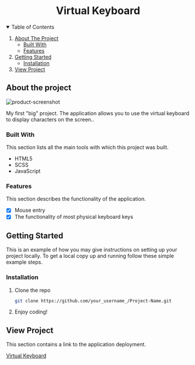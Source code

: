 <h1 align="center">Virtual Keyboard</h1>

<details open="open">
  <summary>Table of Contents</summary>
  <ol>
    <li>
      <a href="#about-the-project">About The Project</a>
      <ul>
        <li><a href="#built-with">Built With</a></li>
        <li><a href="#features">Features</a></li>
      </ul>
    </li>
    <li>
      <a href="#getting-started">Getting Started</a>
      <ul>
        <li><a href="#installation">Installation</a></li>
      </ul>
    </li>
    <li>
      <a href="#view-project">View Project</a>
    </li>
  </ol>
</details>

## About the project

![product-screenshot](https://user-images.githubusercontent.com/95077794/230789353-7e08d0e6-f61a-41ca-9a46-f13f0230f88f.png)

My first "big" project. The application allows you to use the virtual keyboard to display characters on the screen..

### Built With

This section lists all the main tools with which this project was built.

- HTML5
- SCSS
- JavaScript

### Features

This section describes the functionality of the application.

- [x] Mouse entry
- [x] The functionality of most physical keyboard keys

## Getting Started

This is an example of how you may give instructions on setting up your project locally. To get a local copy up and running follow these simple example steps.

### Installation

1. Clone the repo
   ```sh
   git clone https://github.com/your_username_/Project-Name.git
   ```
2. Enjoy coding!

## View Project

This section contains a link to the application deployment.

[Virtual Keyboard](https://arterixs.github.io/Virtual-Keyboard/Virtual%20KeyBord/index.html)
